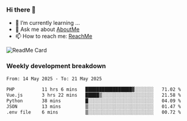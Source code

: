 ### Hi there 👋

- 🌱 I’m currently learning ...
- 💬 Ask me about [AboutMe](https://www.itzcy.com/about)
- 📫 How to reach me: [ReachMe](https://www.itzcy.com/about)

![ReadMe Card](https://github-readme-stats-ten-gilt.vercel.app/api?username=SuperChenYun&show_icons=true&title_color=fff&icon_color=79ff97&text_color=9f9f9f&bg_color=151515&hide_border=true)

### Weekly development breakdown
<!--START_SECTION:waka-->

```txt
From: 14 May 2025 - To: 21 May 2025

PHP          11 hrs 6 mins   █████████████████▓░░░░░░░   71.02 %
Vue.js       3 hrs 22 mins   █████▒░░░░░░░░░░░░░░░░░░░   21.58 %
Python       38 mins         █░░░░░░░░░░░░░░░░░░░░░░░░   04.09 %
JSON         13 mins         ▒░░░░░░░░░░░░░░░░░░░░░░░░   01.47 %
.env file    6 mins          ▒░░░░░░░░░░░░░░░░░░░░░░░░   00.72 %
```

<!--END_SECTION:waka-->
